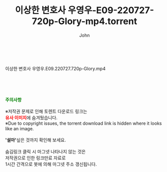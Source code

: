 ﻿---
layout: post
title:  "이상한 변호사 우영우-E09-220727-720p-Glory-mp4.torrent"
author: John
categories: [ 드라마 ]
tags: [  ]
image:  
description: "이상한 변호사 우영우-E09-220727-720p-Glory-mp4 torrent 정보 공유"
toc: true
toc_sticky: true
---

<br>
<div class="view-img">
<a class="view_image" href="http://torrentmobile60.com/bbs/view_image.php?fn=%2Fdata%2Ffile%2Fdrama%2F2345726642_chrv2ojE_e5bce381ead3e4338923f0c89552db0c665236ad.jpg" target="_blank"><img alt="" class="img-tag" content="http://torrentmobile60.com/data/file/drama/2345726642_chrv2ojE_e5bce381ead3e4338923f0c89552db0c665236ad.jpg" itemprop="image" src="http://torrentmobile60.com/data/file/drama/2345726642_chrv2ojE_e5bce381ead3e4338923f0c89552db0c665236ad.jpg"/></a></div><div class="view-content" itemprop="description">
<p>이상한 변호사 우영우.E09.220727.720p-Glory.mp4<br/></p> </div>
    
<br><br><br>
<p data-ke-size="size16"><b><span style="color: green;">주의사항</span></b><br /><br />※저작권 문제로 인해 토렌트 다운로드 링크는<br /><b><span style="color: red;">유사 이미지</span></b>에 숨겨뒀습니다.<br />※Due to copyright issues, the torrent download link is hidden where it looks like an image.<br /><br /><b>'설마'</b>싶은 것까지 확인해 보세요.<br /><br />숨김링크 클릭 시 마그넷 나타나지 않는 것은<br />저작권으로 인한 링크만료 자료로<br />1시간 간격으로 봇에 의해 마그넷 주소 갱신됩니다.</p>

